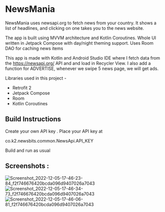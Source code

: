 # NewsMania
NewsMania uses newsapi.org to fetch news from your country. It shows a list of headlines, and clicking on one takes you to the news website.

The app is built using MVVM architecture and Kotlin Coroutines. Whole UI written in Jetpack Compose with day/night theming support. Uses Room DAO for caching news items

This app is made with Kotlin and Android Studio IDE where I fetch data from the https://newsapi.org/ API and and load in Recycler View. I also add a function for ADVERTISE, whenever we swipe 5 news page, we will get ads.

Libraries used in this project -

- Retrofit 2
- Jetpack Compose
- Room
- Kotlin Coroutines

## Build Instructions
Create your own API key . Place your API key at

co.k2.newsbits.common.NewsApi.API_KEY

Build and run as usual

## Screenshots : 

![Screenshot_2022-12-05-17-46-23-84_f2f746676420bcda096d9407026a7043](https://user-images.githubusercontent.com/88723277/205637400-08082ea4-505c-42d5-b650-c5fa7035c3b0.jpg)
![Screenshot_2022-12-05-17-46-34-73_f2f746676420bcda096d9407026a7043](https://user-images.githubusercontent.com/88723277/205637411-57e02213-ab90-48c9-9ee7-f3829de3672c.jpg)
![Screenshot_2022-12-05-17-46-06-81_f2f746676420bcda096d9407026a7043](https://user-images.githubusercontent.com/88723277/205637413-00fd232c-db17-473e-a0a6-14da5cb092d5.jpg)
